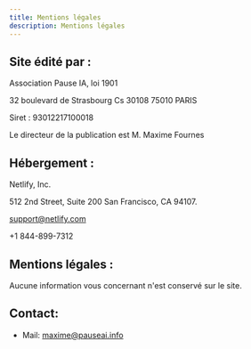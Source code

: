 ```yaml
---
title: Mentions légales
description: Mentions légales
---
```


## Site édité par :

Association Pause IA, loi 1901

32 boulevard de Strasbourg Cs 30108
75010 PARIS

Siret : 93012217100018

Le directeur de la publication est M. Maxime Fournes

## Hébergement :

Netlify, Inc.

512 2nd Street, Suite 200 San Francisco, CA 94107.

support@netlify.com

+1 844-899-7312

## Mentions légales :

Aucune information vous concernant n'est conservé sur le site.

## Contact:

- Mail: [maxime@pauseai.info](mailto:maxime@pauseai.info)
